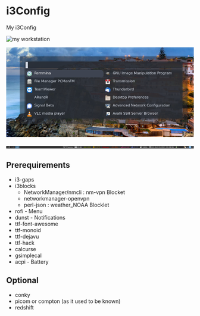 # i3Config
My i3Config

![my workstation](./Pictures/2021-10-15-125753_3840x1080_scrot.png)

![my workstation](./Pictures/rofi.png)

![my workstation](./Pictures/i3blocks.png)

## Prerequirements
* i3-gaps
* i3blocks
  * NetworkManager/nmcli : nm-vpn Blocket
  * networkmanager-openvpn
  * perl-json : weather_NOAA Blocklet
* rofi - Menu
* dunst - Notifications
* ttf-font-awesome
* ttf-monoid
* ttf-dejavu
* ttf-hack
* calcurse
* gsimplecal
* acpi - Battery

## Optional
* conky
* picom or compton (as it used to be known)
* redshift
